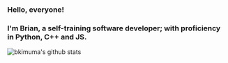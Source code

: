 ### Hello, everyone!
### I'm Brian, a self-training software developer; with proficiency in Python, C++ and JS. 
![bkimuma's github stats](https://github-readme-stats.vercel.app/api?username=bkimuma&show_icons=true&theme=react&hide_title=false&line_height=22pt)

<!--
**BKimuma/bkimuma** is a ✨ _special_ ✨ repository because its `README.md` (this file) appears on your GitHub profile.

Here are some ideas to get you started:

- 🔭 I’m currently working on ...
- 🌱 I’m currently learning ...
- 👯 I’m looking to collaborate on ...
- 🤔 I’m looking for help with ...
- 💬 Ask me about ...
- 📫 How to reach me: ...
- 😄 Pronouns: ...
- ⚡ Fun fact: ...
-->
